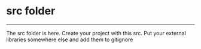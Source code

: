 # src folder

---------------------------------------------------------
The src folder is here. Create your project with this src. Put your external libraries somewhere else and add them to gitignore